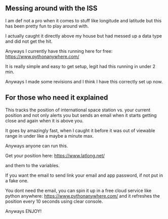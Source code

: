 ## Messing around with the ISS

I am def not a pro when it comes to stuff like longitude and latitude 
but this has been pretty fun to play around with.

I actually caught it directly above my house but had messed up a data type
and did not get the hit.

Anyways I currently have this running here for free:
https://www.pythonanywhere.com/

It is really simple and easy to get setup, legit had this running in under 2
min. 

Anyways I made some revisions and I think I have this correctly set up now.

## For those who need it explained

This tracks the position of international space station vs. your current position
and not only alerts you but sends an email when it starts getting close and
again when it is above you.

It goes by amazingly fast, when I caught it before it was out of viewable range in 
under like a maybe a minute max.

Anyways anyone can run this.

Get your position here:
https://www.latlong.net/

and them to the variables.

If you want the email to send link your email and app password, if not 
put in a fake one.

You dont need the email, you can spin it up in a free cloud service like 
python anywhere: https://www.pythonanywhere.com/ and it refreshes the position
every 10 seconds using clear console.

Anyways ENJOY!

